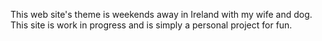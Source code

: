 This web site's theme is weekends away in Ireland with my wife and dog. This site is work in progress and is simply a personal project for fun.
